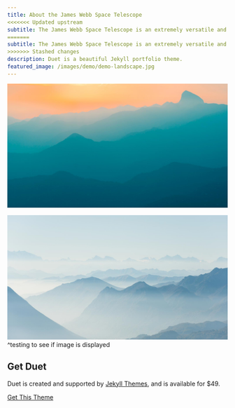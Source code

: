 ```yaml
---
title: About the James Webb Space Telescope
<<<<<<< Updated upstream
subtitle: The James Webb Space Telescope is an extremely versatile and powerful optical instrument that records the details of the universe on a scale that was, until now, undreamt of.
=======
subtitle: The James Webb Space Telescope is an extremely versatile and powerful optical instruement that is used to observe and record the universe on a scale that was, until now, undreamt of.
>>>>>>> Stashed changes
description: Duet is a beautiful Jekyll portfolio theme.
featured_image: /images/demo/demo-landscape.jpg
---
```


![](/images/demo/demo-landscape.jpg)

![](/images/demo/demo-landscape-2.jpg)
^testing to see if image is displayed   

## Get Duet

Duet is created and supported by [Jekyll Themes](https://jekyllthemes.io), and is available for $49.

<a href="https://jekyllthemes.io/theme/duet-portfolio-jekyll-theme" class="button button--large">Get This Theme</a>